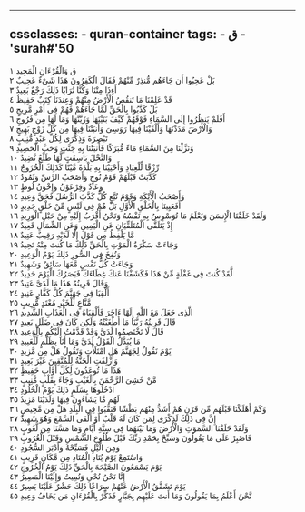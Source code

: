 
---
cssclasses:
    - quran-container
tags:
    - ق
    - 'surah#'50
---

ق وَالْقُرْءَانِ الْمَجِيدِ  ١<br>
بَلْ عَجِبُوا أَن جَاءَهُم مُّنذِرٌ مِّنْهُمْ فَقَالَ الْكَفِرُونَ هَذَا شَىْءٌ عَجِيبٌ  ٢<br>
أَءِذَا مِتْنَا وَكُنَّا تُرَابًا ذَلِكَ رَجْعٌ بَعِيدٌ  ٣<br>
قَدْ عَلِمْنَا مَا تَنقُصُ الْأَرْضُ مِنْهُمْ وَعِندَنَا كِتَبٌ حَفِيظٌ  ٤<br>
بَلْ كَذَّبُوا بِالْحَقِّ لَمَّا جَاءَهُمْ فَهُمْ فِى أَمْرٍ مَّرِيجٍ  ٥<br>
أَفَلَمْ يَنظُرُوا إِلَى السَّمَاءِ فَوْقَهُمْ كَيْفَ بَنَيْنَهَا وَزَيَّنَّهَا وَمَا لَهَا مِن فُرُوجٍ  ٦<br>
وَالْأَرْضَ مَدَدْنَهَا وَأَلْقَيْنَا فِيهَا رَوَسِىَ وَأَنبَتْنَا فِيهَا مِن كُلِّ زَوْجٍ بَهِيجٍ  ٧<br>
تَبْصِرَةً وَذِكْرَى لِكُلِّ عَبْدٍ مُّنِيبٍ  ٨<br>
وَنَزَّلْنَا مِنَ السَّمَاءِ مَاءً مُّبَرَكًا فَأَنبَتْنَا بِهِ جَنَّتٍ وَحَبَّ الْحَصِيدِ  ٩<br>
وَالنَّخْلَ بَاسِقَتٍ لَّهَا طَلْعٌ نَّضِيدٌ  ١۰<br>
رِّزْقًا لِّلْعِبَادِ وَأَحْيَيْنَا بِهِ بَلْدَةً مَّيْتًا كَذَلِكَ الْخُرُوجُ  ١١<br>
كَذَّبَتْ قَبْلَهُمْ قَوْمُ نُوحٍ وَأَصْحَبُ الرَّسِّ وَثَمُودُ  ١٢<br>
وَعَادٌ وَفِرْعَوْنُ وَإِخْوَنُ لُوطٍ  ١٣<br>
وَأَصْحَبُ الْأَيْكَةِ وَقَوْمُ تُبَّعٍ كُلٌّ كَذَّبَ الرُّسُلَ فَحَقَّ وَعِيدِ  ١٤<br>
أَفَعَيِينَا بِالْخَلْقِ الْأَوَّلِ بَلْ هُمْ فِى لَبْسٍ مِّنْ خَلْقٍ جَدِيدٍ  ١٥<br>
وَلَقَدْ خَلَقْنَا الْإِنسَنَ وَنَعْلَمُ مَا تُوَسْوِسُ بِهِ نَفْسُهُ وَنَحْنُ أَقْرَبُ إِلَيْهِ مِنْ حَبْلِ الْوَرِيدِ  ١٦<br>
إِذْ يَتَلَقَّى الْمُتَلَقِّيَانِ عَنِ الْيَمِينِ وَعَنِ الشِّمَالِ قَعِيدٌ  ١٧<br>
مَّا يَلْفِظُ مِن قَوْلٍ إِلَّا لَدَيْهِ رَقِيبٌ عَتِيدٌ  ١٨<br>
وَجَاءَتْ سَكْرَةُ الْمَوْتِ بِالْحَقِّ ذَلِكَ مَا كُنتَ مِنْهُ تَحِيدُ  ١٩<br>
وَنُفِخَ فِى الصُّورِ ذَلِكَ يَوْمُ الْوَعِيدِ  ٢۰<br>
وَجَاءَتْ كُلُّ نَفْسٍ مَّعَهَا سَائِقٌ وَشَهِيدٌ  ٢١<br>
لَّقَدْ كُنتَ فِى غَفْلَةٍ مِّنْ هَذَا فَكَشَفْنَا عَنكَ غِطَاءَكَ فَبَصَرُكَ الْيَوْمَ حَدِيدٌ  ٢٢<br>
وَقَالَ قَرِينُهُ هَذَا مَا لَدَىَّ عَتِيدٌ  ٢٣<br>
أَلْقِيَا فِى جَهَنَّمَ كُلَّ كَفَّارٍ عَنِيدٍ  ٢٤<br>
مَّنَّاعٍ لِّلْخَيْرِ مُعْتَدٍ مُّرِيبٍ  ٢٥<br>
الَّذِى جَعَلَ مَعَ اللَّهِ إِلَهًا ءَاخَرَ فَأَلْقِيَاهُ فِى الْعَذَابِ الشَّدِيدِ  ٢٦<br>
قَالَ قَرِينُهُ رَبَّنَا مَا أَطْغَيْتُهُ وَلَكِن كَانَ فِى ضَلَلٍ بَعِيدٍ  ٢٧<br>
قَالَ لَا تَخْتَصِمُوا لَدَىَّ وَقَدْ قَدَّمْتُ إِلَيْكُم بِالْوَعِيدِ  ٢٨<br>
مَا يُبَدَّلُ الْقَوْلُ لَدَىَّ وَمَا أَنَا بِظَلَّمٍ لِّلْعَبِيدِ  ٢٩<br>
يَوْمَ نَقُولُ لِجَهَنَّمَ هَلِ امْتَلَأْتِ وَتَقُولُ هَلْ مِن مَّزِيدٍ  ٣۰<br>
وَأُزْلِفَتِ الْجَنَّةُ لِلْمُتَّقِينَ غَيْرَ بَعِيدٍ  ٣١<br>
هَذَا مَا تُوعَدُونَ لِكُلِّ أَوَّابٍ حَفِيظٍ  ٣٢<br>
مَّنْ خَشِىَ الرَّحْمَنَ بِالْغَيْبِ وَجَاءَ بِقَلْبٍ مُّنِيبٍ  ٣٣<br>
ادْخُلُوهَا بِسَلَمٍ ذَلِكَ يَوْمُ الْخُلُودِ  ٣٤<br>
لَهُم مَّا يَشَاءُونَ فِيهَا وَلَدَيْنَا مَزِيدٌ  ٣٥<br>
وَكَمْ أَهْلَكْنَا قَبْلَهُم مِّن قَرْنٍ هُمْ أَشَدُّ مِنْهُم بَطْشًا فَنَقَّبُوا فِى الْبِلَدِ هَلْ مِن مَّحِيصٍ  ٣٦<br>
إِنَّ فِى ذَلِكَ لَذِكْرَى لِمَن كَانَ لَهُ قَلْبٌ أَوْ أَلْقَى السَّمْعَ وَهُوَ شَهِيدٌ  ٣٧<br>
وَلَقَدْ خَلَقْنَا السَّمَوَتِ وَالْأَرْضَ وَمَا بَيْنَهُمَا فِى سِتَّةِ أَيَّامٍ وَمَا مَسَّنَا مِن لُّغُوبٍ  ٣٨<br>
فَاصْبِرْ عَلَى مَا يَقُولُونَ وَسَبِّحْ بِحَمْدِ رَبِّكَ قَبْلَ طُلُوعِ الشَّمْسِ وَقَبْلَ الْغُرُوبِ  ٣٩<br>
وَمِنَ الَّيْلِ فَسَبِّحْهُ وَأَدْبَرَ السُّجُودِ  ٤۰<br>
وَاسْتَمِعْ يَوْمَ يُنَادِ الْمُنَادِ مِن مَّكَانٍ قَرِيبٍ  ٤١<br>
يَوْمَ يَسْمَعُونَ الصَّيْحَةَ بِالْحَقِّ ذَلِكَ يَوْمُ الْخُرُوجِ  ٤٢<br>
إِنَّا نَحْنُ نُحْىِ وَنُمِيتُ وَإِلَيْنَا الْمَصِيرُ  ٤٣<br>
يَوْمَ تَشَقَّقُ الْأَرْضُ عَنْهُمْ سِرَاعًا ذَلِكَ حَشْرٌ عَلَيْنَا يَسِيرٌ  ٤٤<br>
نَّحْنُ أَعْلَمُ بِمَا يَقُولُونَ وَمَا أَنتَ عَلَيْهِم بِجَبَّارٍ فَذَكِّرْ بِالْقُرْءَانِ مَن يَخَافُ وَعِيدِ  ٤٥<br>
